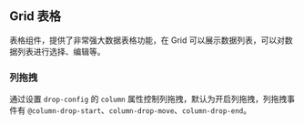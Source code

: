 <div class="demo-header">
<p class="overviewicon">
  <span class="wapi-list-form"/>
</p>

## Grid 表格

<nova-uxlink widget-name="Grid"></nova-uxlink>

表格组件，提供了非常强大数据表格功能，在 Grid 可以展示数据列表，可以对数据列表进行选择、编辑等。
</div>

### 列拖拽

通过设置 `drop-config` 的 `column` 属性控制列拖拽，默认为开启列拖拽，列拖拽事件有 `@column-drop-start`、`column-drop-move`、`column-drop-end`。

<nova-demo-view link="grid/drag/column-drag"></nova-demo-view>

<br>
